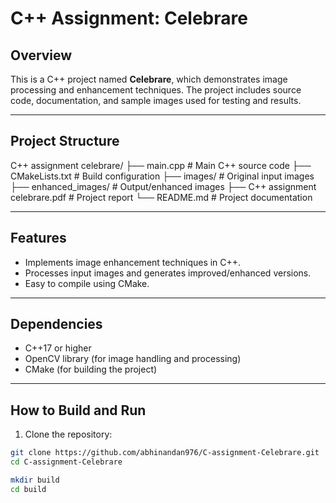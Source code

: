 # C++ Assignment: Celebrare

## Overview
This is a C++ project named **Celebrare**, which demonstrates image processing and enhancement techniques. The project includes source code, documentation, and sample images used for testing and results.

---

## Project Structure
C++ assignment celebrare/
├── main.cpp # Main C++ source code
├── CMakeLists.txt # Build configuration
├── images/ # Original input images
├── enhanced_images/ # Output/enhanced images
├── C++ assignment celebrare.pdf # Project report
└── README.md # Project documentation


---

## Features
- Implements image enhancement techniques in C++.
- Processes input images and generates improved/enhanced versions.
- Easy to compile using CMake.

---

## Dependencies
- C++17 or higher
- OpenCV library (for image handling and processing)
- CMake (for building the project)

---

## How to Build and Run
1. Clone the repository:
```bash
git clone https://github.com/abhinandan976/C-assignment-Celebrare.git
cd C-assignment-Celebrare

mkdir build
cd build





